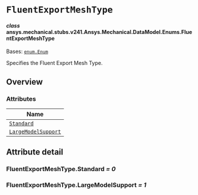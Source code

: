 # `FluentExportMeshType`



#### *class* ansys.mechanical.stubs.v241.Ansys.Mechanical.DataModel.Enums.FluentExportMeshType

Bases: [`enum.Enum`](https://docs.python.org/3/library/enum.html#enum.Enum)

Specifies the Fluent Export Mesh Type.

<!-- !! processed by numpydoc !! -->

<a id="overview"></a>

## Overview

### Attributes

| Name |
| -------------------------------------------------------------------------------------------------------------------------------------------- |
| [`Standard`](../../../../../v242/Ansys/Mechanical/DataModel/Enums/FluentExportMeshType.md#FluentExportMeshType.Standard) |
| [`LargeModelSupport`](../../../../../v242/Ansys/Mechanical/DataModel/Enums/FluentExportMeshType.md#FluentExportMeshType.LargeModelSupport) |

<a id="attribute-detail"></a>

## Attribute detail

<a id="FluentExportMeshType.Standard"></a>

### FluentExportMeshType.Standard *= 0*

<a id="FluentExportMeshType.LargeModelSupport"></a>

### FluentExportMeshType.LargeModelSupport *= 1*


